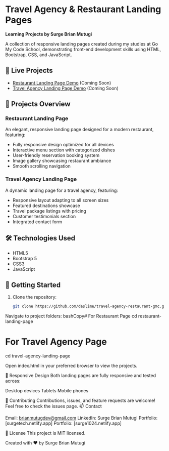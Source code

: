 # Travel Agency & Restaurant Landing Pages
**Learning Projects by Surge Brian Mutugi**

A collection of responsive landing pages created during my studies at Go My Code School, demonstrating front-end development skills using HTML, Bootstrap, CSS, and JavaScript.

## 🌟 Live Projects
- [Restaurant Landing Page Demo](#) (Coming Soon)
- [Travel Agency Landing Page Demo](#kenyayetusafaris.netlify.app) (Coming Soon)

## 🎯 Projects Overview

### Restaurant Landing Page
An elegant, responsive landing page designed for a modern restaurant, featuring:
- Fully responsive design optimized for all devices
- Interactive menu section with categorized dishes
- User-friendly reservation booking system
- Image gallery showcasing restaurant ambiance
- Smooth scrolling navigation

### Travel Agency Landing Page
A dynamic landing page for a travel agency, featuring:
- Responsive layout adapting to all screen sizes
- Featured destinations showcase
- Travel package listings with pricing
- Customer testimonials section
- Integrated contact form

## 🛠️ Technologies Used
- HTML5
- Bootstrap 5
- CSS3
- JavaScript

## 🚀 Getting Started

1. Clone the repository:
   ```bash
   git clone https://github.com/daslime/travel-agency-restaurant-gmc.git

Navigate to project folders:
bashCopy# For Restaurant Page
cd restaurant-landing-page

# For Travel Agency Page
cd travel-agency-landing-page

Open index.html in your preferred browser to view the projects.

📱 Responsive Design
Both landing pages are fully responsive and tested across:

Desktop devices
Tablets
Mobile phones

🤝 Contributing
Contributions, issues, and feature requests are welcome! Feel free to check the issues page.
📫 Contact

Email: brianmutugdev@gmail.com
LinkedIn: Surge Brian Mutugi
Portfolio: [surgetech.netlify.app]
Portfolio: [surge1024.netlify.app]

📄 License
This project is MIT licensed.

Created with ❤️ by Surge Brian Mutugi 
